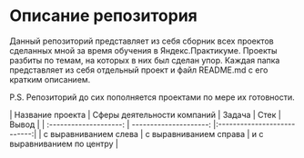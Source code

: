 # Описание репозитория
Данный репозиторий представляет из себя сборник всех проектов сделанных мной за время обучения в Яндекс.Практикуме. Проекты разбиты по темам, на которых в них был сделан упор. Каждая папка представляет из себя отдельный проект и файл README.md с его кратким описанием.

P.S. Репозиторий до сих пополняется проектами по мере их готовности.

| Название проекта  | Сферы деятельности компаний  | Задача | Стек | Вывод |
| :--------------------: | ---------------------: |:---------------------------:|
| с выравниванием слева | с выравниванием справа | и с выравниванием по центру |
